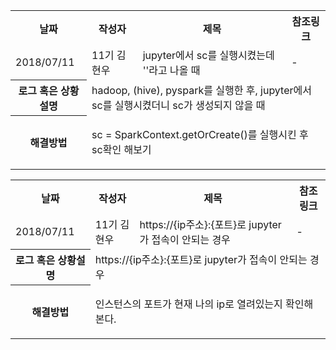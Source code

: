 <table>
  <tr>
    <th>날짜</th>
    <th>작성자</th>
    <th>제목</th> 
    <th>참조링크</th>
  </tr>
  
  <tr>
    <td>2018/07/11</td>
    <td>11기 김현우</td>
    <td>jupyter에서 sc를 실행시켰는데 ''라고 나올 때</td>
    <td>-</td>
  </tr>
  
  <tr>
    <th>로그 혹은 상황설명</th>
    <td colspan="3">hadoop, (hive), pyspark를 실행한 후, jupyter에서 sc를 실행시켰더니 sc가 생성되지 않을 때</td>
  </tr>
  
  <tr>
    <th>해결방법</th>
    <td colspan="3">
      <p>sc = SparkContext.getOrCreate()를 실행시킨 후 sc확인 해보기</p>
    </td>
  </tr>
</table>

<table>
  <tr>
    <th>날짜</th>
    <th>작성자</th>
    <th>제목</th> 
    <th>참조링크</th>
  </tr>
  
  <tr>
    <td>2018/07/11</td>
    <td>11기 김현우</td>
    <td>https://{ip주소}:{포트}로 jupyter가 접속이 안되는 경우</td>
    <td>-</td>
  </tr>
  
  <tr>
    <th>로그 혹은 상황설명</th>
    <td colspan="3">https://{ip주소}:{포트}로 jupyter가 접속이 안되는 경우</td>
  </tr>
  
  <tr>
    <th>해결방법</th>
    <td colspan="3">
      <p>인스턴스의 포트가 현재 나의 ip로 열려있는지 확인해본다.</p>
    </td>
  </tr>
</table>
